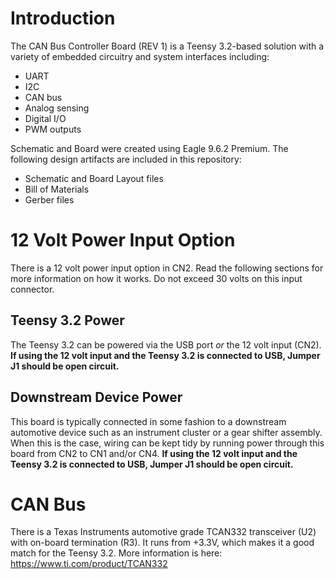 # Introduction
The CAN Bus Controller Board (REV 1) is a Teensy 3.2-based solution with a variety of embedded circuitry and system interfaces including:
- UART
- I2C
- CAN bus
- Analog sensing
- Digital I/O
- PWM outputs

Schematic and Board were created using Eagle 9.6.2 Premium. The following design artifacts are included in this repository:
- Schematic and Board Layout files
- Bill of Materials
- Gerber files

# 12 Volt Power Input Option
There is a 12 volt power input option in CN2. Read the following sections for more information on how it works. Do not exceed 30 volts on this input connector.

## Teensy 3.2 Power
The Teensy 3.2 can be powered via the USB port _or_ the 12 volt input (CN2). __If using the 12 volt input and the Teensy 3.2 is connected to USB, Jumper J1 should be open circuit.__

## Downstream Device Power
This board is typically connected in some fashion to a downstream automotive device such as an instrument cluster or a gear shifter assembly. When this is the case, wiring can be kept tidy by running power through this board from CN2 to CN1 and/or CN4. __If using the 12 volt input and the Teensy 3.2 is connected to USB, Jumper J1 should be open circuit.__

# CAN Bus
There is a Texas Instruments automotive grade TCAN332 transceiver (U2) with on-board termination (R3). It runs from +3.3V, which makes it a good match for the Teensy 3.2. More information is here: https://www.ti.com/product/TCAN332
